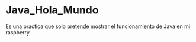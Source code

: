 # Java_Hola_Mundo
Es una practica que solo pretende mostrar el funcionamiento de Java en mi raspberry
